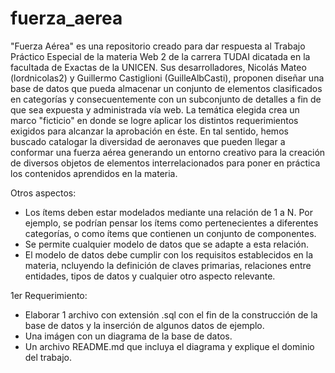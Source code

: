 # fuerza_aerea

"Fuerza Aérea" es una repositorio creado para dar respuesta al Trabajo Práctico Especial de la materia Web 2 de la carrera TUDAI dicatada en la facultada de Exactas de la UNICEN.
Sus desarrolladores, Nicolás Mateo (lordnicolas2) y Guillermo Castiglioni (GuilleAlbCasti), proponen diseñar una base de datos que pueda almacenar un conjunto de elementos clasificados en categorías y consecuentemente con un subconjunto de detalles a fin de que sea expuesta y administrada vía web.
La temática elegida crea un marco "ficticio" en donde se logre aplicar los distintos requerimientos exigidos para alcanzar la aprobación en éste. En tal sentido, hemos buscado catalogar la diversidad de aeronaves que pueden llegar a conformar una fuerza aérea generando un entorno creativo para la creación de diversos objetos de elementos interrelacionados para poner en práctica los contenidos aprendidos en la materia.

Otros aspectos:

  - Los ítems deben estar modelados mediante una relación de 1 a N. Por ejemplo, se podrían pensar los ítems como pertenecientes a diferentes categorías, o como ítems que contienen
    un conjunto de componentes.
  - Se permite cualquier modelo de datos que se adapte a esta relación.
  - El modelo de datos debe cumplir con los requisitos establecidos en la materia, ncluyendo la definición de claves primarias, relaciones entre entidades, tipos de datos y cualquier otro      aspecto relevante.

1er Requerimiento:

  - Elaborar 1 archivo con extensión .sql con el fin de la construcción de la base de datos y la inserción de algunos datos de ejemplo.
  - Una imágen con un diagrama de la base de datos.
  - Un archivo README.md que incluya el diagrama y explique el dominio del trabajo.











